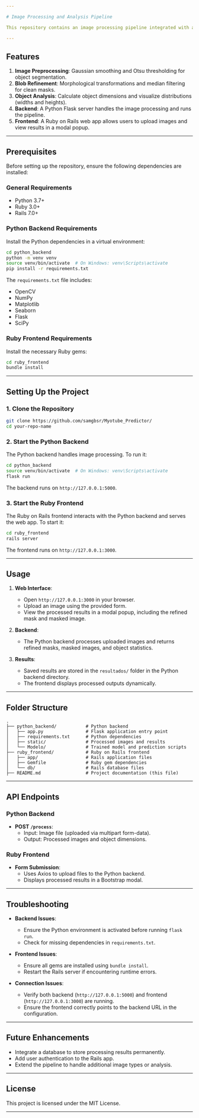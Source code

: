 ```yaml
---

# Image Processing and Analysis Pipeline

This repository contains an image processing pipeline integrated with a **Python backend** and a **Ruby on Rails frontend**. The pipeline processes input images, applies segmentation, refines blobs, and analyzes object distributions, with results displayed in a user-friendly web application.

---
```


## Features

1. **Image Preprocessing**: Gaussian smoothing and Otsu thresholding for object segmentation.
2. **Blob Refinement**: Morphological transformations and median filtering for clean masks.
3. **Object Analysis**: Calculate object dimensions and visualize distributions (widths and heights).
4. **Backend**: A Python Flask server handles the image processing and runs the pipeline.
5. **Frontend**: A Ruby on Rails web app allows users to upload images and view results in a modal popup.

---

## Prerequisites

Before setting up the repository, ensure the following dependencies are installed:

### General Requirements
- Python 3.7+
- Ruby 3.0+
- Rails 7.0+

### Python Backend Requirements
Install the Python dependencies in a virtual environment:
```bash
cd python_backend
python -m venv venv
source venv/bin/activate  # On Windows: venv\Scripts\activate
pip install -r requirements.txt
```

The `requirements.txt` file includes:
- OpenCV
- NumPy
- Matplotlib
- Seaborn
- Flask
- SciPy

### Ruby Frontend Requirements
Install the necessary Ruby gems:
```bash
cd ruby_frontend
bundle install
```

---

## Setting Up the Project

### 1. Clone the Repository
```bash
git clone https://github.com/samgbsr/Myotube_Predictor/
cd your-repo-name
```

### 2. Start the Python Backend
The Python backend handles image processing. To run it:
```bash
cd python_backend
source venv/bin/activate  # On Windows: venv\Scripts\activate
flask run
```
The backend runs on `http://127.0.0.1:5000`.

### 3. Start the Ruby Frontend
The Ruby on Rails frontend interacts with the Python backend and serves the web app. To start it:
```bash
cd ruby_frontend
rails server
```
The frontend runs on `http://127.0.0.1:3000`.

---

## Usage

1. **Web Interface**:
   - Open `http://127.0.0.1:3000` in your browser.
   - Upload an image using the provided form.
   - View the processed results in a modal popup, including the refined mask and masked image.

2. **Backend**:
   - The Python backend processes uploaded images and returns refined masks, masked images, and object statistics.

3. **Results**:
   - Saved results are stored in the `resultados/` folder in the Python backend directory.
   - The frontend displays processed outputs dynamically.

---

## Folder Structure

```plaintext
.
├── python_backend/           # Python backend
│   ├── app.py                # Flask application entry point
│   ├── requirements.txt      # Python dependencies
│   ├── static/               # Processed images and results
│   └── Modelo/               # Trained model and prediction scripts
├── ruby_frontend/            # Ruby on Rails frontend
│   ├── app/                  # Rails application files
│   ├── Gemfile               # Ruby gem dependencies
│   └── db/                   # Rails database files
├── README.md                 # Project documentation (this file)
```

---

## API Endpoints

### Python Backend
- **POST `/process`**:
  - Input: Image file (uploaded via multipart form-data).
  - Output: Processed images and object dimensions.

### Ruby Frontend
- **Form Submission**:
  - Uses Axios to upload files to the Python backend.
  - Displays processed results in a Bootstrap modal.

---

## Troubleshooting

- **Backend Issues**:
  - Ensure the Python environment is activated before running `flask run`.
  - Check for missing dependencies in `requirements.txt`.

- **Frontend Issues**:
  - Ensure all gems are installed using `bundle install`.
  - Restart the Rails server if encountering runtime errors.

- **Connection Issues**:
  - Verify both backend (`http://127.0.0.1:5000`) and frontend (`http://127.0.0.1:3000`) are running.
  - Ensure the frontend correctly points to the backend URL in the configuration.

---

## Future Enhancements

- Integrate a database to store processing results permanently.
- Add user authentication to the Rails app.
- Extend the pipeline to handle additional image types or analysis.

---

## License

This project is licensed under the MIT License.

---
